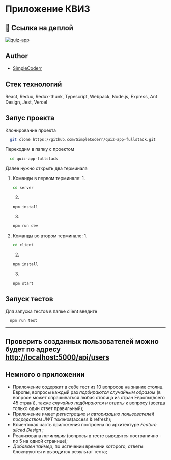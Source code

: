 # Приложение КВИЗ

## 🔗 Ссылка на деплой
[![quiz-app](https://custom-icon-badges.demolab.com/badge/fire-red.svg?logo=fire&logoColor=fff)](https://client-quiz.vercel.app)

## Author

- [SimpleCoderr](https://github.com/SimpleCoderr)

## Стек технологий

React, Redux, Redux-thunk, Typescript, Webpack, Node.js, Express, Ant Design, Jest, Vercel
 
## Запус проекта

Клонирование проекта

```bash
  git clone https://github.com/SimpleCoderr/quiz-app-fullstack.git
```

Переходим в папку с проектом

```bash
  cd quiz-app-fullstack
```

Далее нужно открыть два терминала
1) Команды в первом терминале:
    1. 
    ```bash 
    cd server
    ```
    2. 
    ```bash 
    npm install
    ```
    3. 
    ```bash 
    npm run dev
    ```
2) Команды во втором терминале:
    1. 
    ```bash 
    cd client
    ```
    2. 
    ```bash 
    npm install
    ```
    3. 
    ```bash 
    npm start
    ```

## Запуск тестов

Для запуска тестов в папке client введите

```bash
  npm run test
```

---
Проверить созданных пользователей можно будет по адресу <http://localhost:5000/api/users>
---

## Немного о приложении

- Приложение содержит в себе тест из 10 вопросов на знание столиц Европы, вопросы каждый раз _подбираются случайным образом_ (в вопросе может спрашиваться любая столица из стран Европы(всего 45 стран)), также _случайно подбираются и ответы_ к вопросу (всегда только один ответ правильный);
- Приложение имеет _регистрацию и авторизацию пользователей посредством JWT токенов_(access & refresh);
- Клиентская часть приложения построена по архитектуре _Feature sliced Design_ ;
- Реализована _пагинация_ (вопросы в тесте выводятся постранично - по 5 на одной странице);
- _Добавлен таймер_, по истечении времени которого, ответы блокируются и выводится результат теста;
